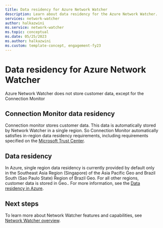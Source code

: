 ```yaml
---
title: Data residency for Azure Network Watcher
description: Learn about data residency for the Azure Network Watcher.
services: network-watcher
author: halkazwini
ms.service: network-watcher
ms.topic: conceptual
ms.date: 05/25/2023
ms.author: halkazwini
ms.custom: template-concept, engagement-fy23
---
```


# Data residency for Azure Network Watcher

Azure Network Watcher does not store customer data, except for the Connection Monitor

## Connection Monitor data residency

Connection monitor stores customer data. This data is automatically stored by Network Watcher in a single region. So Connection Monitor automatically satisfies in-region data residency requirements, including requirements specified on the [Microsoft Trust Center](https://www.microsoft.com/trust-center).

## Data residency
In Azure, single region data residency is currently provided by default only in the Southeast Asia Region (Singapore) of the Asia Pacific Geo and Brazil South (Sao Paulo State) Region of Brazil Geo. For all other regions, customer data is stored in Geo.. For more information, see the [Data residency in Azure](https://azure.microsoft.com/en-us/explore/global-infrastructure/data-residency).

## Next steps

To learn more about Network Watcher features and capabilities, see [Network Watcher overview](./network-watcher-monitoring-overview.md).
